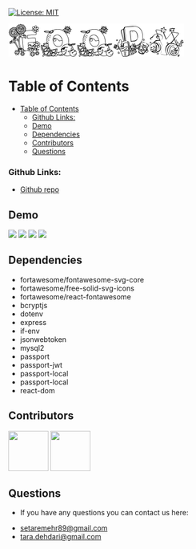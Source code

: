 [![License: MIT](https://img.shields.io/badge/License-MIT-green.svg)](https://opensource.org/licenses/MIT)

![](client/src/pages/mainPage/image/crayola-kiddy-font.regular.png)

# Table of Contents

- [Table of Contents](#table-of-contents)
    - [Github Links:](#github-links)
  - [Demo](#demo)
  - [Dependencies](#dependencies)
  - [Contributors](#contributors)
  - [Questions](#questions)

### Github Links:
* [Github repo](https://github.com/setaremehr/recipe.git)
## Demo
![](https://user-images.githubusercontent.com/66357101/99139404-0f5a8700-25ed-11eb-9299-b4c66e276749.png)
![](https://user-images.githubusercontent.com/66357101/99139414-2c8f5580-25ed-11eb-9cf7-072efc8cde18.png)
![](https://user-images.githubusercontent.com/66357101/99139448-84c65780-25ed-11eb-9dc4-3153bc21f286.png)
![](https://user-images.githubusercontent.com/66357101/99139456-a58ead00-25ed-11eb-9c58-9c4af795e0d6.png)
## Dependencies

- fortawesome/fontawesome-svg-core
- fortawesome/free-solid-svg-icons
- fortawesome/react-fontawesome
- bcryptjs
- dotenv
- express
- if-env
- jsonwebtoken
- mysql2
- passport
- passport-jwt
- passport-local
- passport-local
- react-dom

## Contributors
[//]: contributor-faces

<a href="https://github.com/setaremehr"><img src="https://avatars2.githubusercontent.com/u/66357101?v=4" width="80" height="80"></a> <a href="https://github.com/taradehdari"><img src="https://avatars.githubusercontent.com/taradehdari
" width="80" height="80"></a>

[//]: contributor-faces

## Questions

- If you have any questions you can contact us here: 
* setaremehr89@gmail.com
* tara.dehdari@gmail.com
